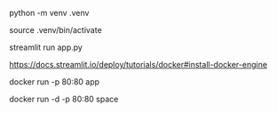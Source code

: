 python -m venv .venv 

source .venv/bin/activate

streamlit run app.py

https://docs.streamlit.io/deploy/tutorials/docker#install-docker-engine

docker run -p 80:80 app

docker run -d -p 80:80 space
